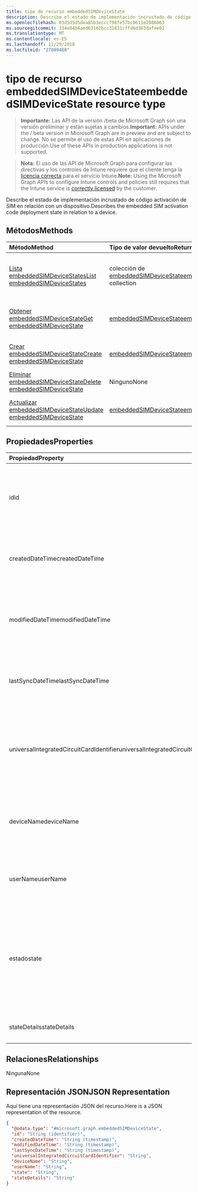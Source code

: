 ```yaml
---
title: tipo de recurso embeddedSIMDeviceState
description: Describe el estado de implementación incrustado de código activación de SIM en relación con un dispositivo.
ms.openlocfilehash: 03d5d5d5dea85b3ecccf98fe57bc0611e2986063
ms.sourcegitcommit: 334e84b4aed63162bcc31831cffd6d363dafee02
ms.translationtype: MT
ms.contentlocale: es-ES
ms.lasthandoff: 11/29/2018
ms.locfileid: "27089468"
---
```

# <a name="embeddedsimdevicestate-resource-type"></a><span data-ttu-id="ffde8-103">tipo de recurso embeddedSIMDeviceState</span><span class="sxs-lookup"><span data-stu-id="ffde8-103">embeddedSIMDeviceState resource type</span></span>

> <span data-ttu-id="ffde8-104">**Importante:** Las API de la versión /beta de Microsoft Graph son una versión preliminar y están sujetas a cambios.</span><span class="sxs-lookup"><span data-stu-id="ffde8-104">**Important:** APIs under the / beta version in Microsoft Graph are in preview and are subject to change.</span></span> <span data-ttu-id="ffde8-105">No se permite el uso de estas API en aplicaciones de producción.</span><span class="sxs-lookup"><span data-stu-id="ffde8-105">Use of these APIs in production applications is not supported.</span></span>

> <span data-ttu-id="ffde8-106">**Nota:** El uso de las API de Microsoft Graph para configurar las directivas y los controles de Intune requiere que el cliente tenga la [licencia correcta](https://go.microsoft.com/fwlink/?linkid=839381) para el servicio Intune.</span><span class="sxs-lookup"><span data-stu-id="ffde8-106">**Note:** Using the Microsoft Graph APIs to configure Intune controls and policies still requires that the Intune service is [correctly licensed](https://go.microsoft.com/fwlink/?linkid=839381) by the customer.</span></span>

<span data-ttu-id="ffde8-107">Describe el estado de implementación incrustado de código activación de SIM en relación con un dispositivo.</span><span class="sxs-lookup"><span data-stu-id="ffde8-107">Describes the embedded SIM activation code deployment state in relation to a device.</span></span>
## <a name="methods"></a><span data-ttu-id="ffde8-108">Métodos</span><span class="sxs-lookup"><span data-stu-id="ffde8-108">Methods</span></span>
|<span data-ttu-id="ffde8-109">Método</span><span class="sxs-lookup"><span data-stu-id="ffde8-109">Method</span></span>|<span data-ttu-id="ffde8-110">Tipo de valor devuelto</span><span class="sxs-lookup"><span data-stu-id="ffde8-110">Return Type</span></span>|<span data-ttu-id="ffde8-111">Descripción</span><span class="sxs-lookup"><span data-stu-id="ffde8-111">Description</span></span>|
|:---|:---|:---|
|[<span data-ttu-id="ffde8-112">Lista embeddedSIMDeviceStates</span><span class="sxs-lookup"><span data-stu-id="ffde8-112">List embeddedSIMDeviceStates</span></span>](../api/intune-esim-embeddedsimdevicestate-list.md)|<span data-ttu-id="ffde8-113">colección de [embeddedSIMDeviceState](../resources/intune-esim-embeddedsimdevicestate.md)</span><span class="sxs-lookup"><span data-stu-id="ffde8-113">[embeddedSIMDeviceState](../resources/intune-esim-embeddedsimdevicestate.md) collection</span></span>|<span data-ttu-id="ffde8-114">Propiedades de la lista y relaciones de los objetos [embeddedSIMDeviceState](../resources/intune-esim-embeddedsimdevicestate.md) .</span><span class="sxs-lookup"><span data-stu-id="ffde8-114">List properties and relationships of the [embeddedSIMDeviceState](../resources/intune-esim-embeddedsimdevicestate.md) objects.</span></span>|
|[<span data-ttu-id="ffde8-115">Obtener embeddedSIMDeviceState</span><span class="sxs-lookup"><span data-stu-id="ffde8-115">Get embeddedSIMDeviceState</span></span>](../api/intune-esim-embeddedsimdevicestate-get.md)|[<span data-ttu-id="ffde8-116">embeddedSIMDeviceState</span><span class="sxs-lookup"><span data-stu-id="ffde8-116">embeddedSIMDeviceState</span></span>](../resources/intune-esim-embeddedsimdevicestate.md)|<span data-ttu-id="ffde8-117">Leer las propiedades y las relaciones del objeto [embeddedSIMDeviceState](../resources/intune-esim-embeddedsimdevicestate.md) .</span><span class="sxs-lookup"><span data-stu-id="ffde8-117">Read properties and relationships of the [embeddedSIMDeviceState](../resources/intune-esim-embeddedsimdevicestate.md) object.</span></span>|
|[<span data-ttu-id="ffde8-118">Crear embeddedSIMDeviceState</span><span class="sxs-lookup"><span data-stu-id="ffde8-118">Create embeddedSIMDeviceState</span></span>](../api/intune-esim-embeddedsimdevicestate-create.md)|[<span data-ttu-id="ffde8-119">embeddedSIMDeviceState</span><span class="sxs-lookup"><span data-stu-id="ffde8-119">embeddedSIMDeviceState</span></span>](../resources/intune-esim-embeddedsimdevicestate.md)|<span data-ttu-id="ffde8-120">Crear un nuevo objeto [embeddedSIMDeviceState](../resources/intune-esim-embeddedsimdevicestate.md) .</span><span class="sxs-lookup"><span data-stu-id="ffde8-120">Create a new [embeddedSIMDeviceState](../resources/intune-esim-embeddedsimdevicestate.md) object.</span></span>|
|[<span data-ttu-id="ffde8-121">Eliminar embeddedSIMDeviceState</span><span class="sxs-lookup"><span data-stu-id="ffde8-121">Delete embeddedSIMDeviceState</span></span>](../api/intune-esim-embeddedsimdevicestate-delete.md)|<span data-ttu-id="ffde8-122">Ninguno</span><span class="sxs-lookup"><span data-stu-id="ffde8-122">None</span></span>|<span data-ttu-id="ffde8-123">Elimina un [embeddedSIMDeviceState](../resources/intune-esim-embeddedsimdevicestate.md).</span><span class="sxs-lookup"><span data-stu-id="ffde8-123">Deletes a [embeddedSIMDeviceState](../resources/intune-esim-embeddedsimdevicestate.md).</span></span>|
|[<span data-ttu-id="ffde8-124">Actualizar embeddedSIMDeviceState</span><span class="sxs-lookup"><span data-stu-id="ffde8-124">Update embeddedSIMDeviceState</span></span>](../api/intune-esim-embeddedsimdevicestate-update.md)|[<span data-ttu-id="ffde8-125">embeddedSIMDeviceState</span><span class="sxs-lookup"><span data-stu-id="ffde8-125">embeddedSIMDeviceState</span></span>](../resources/intune-esim-embeddedsimdevicestate.md)|<span data-ttu-id="ffde8-126">Actualizar las propiedades de un objeto [embeddedSIMDeviceState](../resources/intune-esim-embeddedsimdevicestate.md) .</span><span class="sxs-lookup"><span data-stu-id="ffde8-126">Update the properties of a [embeddedSIMDeviceState](../resources/intune-esim-embeddedsimdevicestate.md) object.</span></span>|

## <a name="properties"></a><span data-ttu-id="ffde8-127">Propiedades</span><span class="sxs-lookup"><span data-stu-id="ffde8-127">Properties</span></span>
|<span data-ttu-id="ffde8-128">Propiedad</span><span class="sxs-lookup"><span data-stu-id="ffde8-128">Property</span></span>|<span data-ttu-id="ffde8-129">Tipo</span><span class="sxs-lookup"><span data-stu-id="ffde8-129">Type</span></span>|<span data-ttu-id="ffde8-130">Descripción</span><span class="sxs-lookup"><span data-stu-id="ffde8-130">Description</span></span>|
|:---|:---|:---|
|<span data-ttu-id="ffde8-131">id</span><span class="sxs-lookup"><span data-stu-id="ffde8-131">id</span></span>|<span data-ttu-id="ffde8-132">String</span><span class="sxs-lookup"><span data-stu-id="ffde8-132">String</span></span>|<span data-ttu-id="ffde8-133">Identificador único para el estado del dispositivo SIM incrustado.</span><span class="sxs-lookup"><span data-stu-id="ffde8-133">Unique identifier for the embedded SIM device status.</span></span> <span data-ttu-id="ffde8-134">Valor asignado al crear generada por el sistema.</span><span class="sxs-lookup"><span data-stu-id="ffde8-134">System generated value assigned when created.</span></span>|
|<span data-ttu-id="ffde8-135">createdDateTime</span><span class="sxs-lookup"><span data-stu-id="ffde8-135">createdDateTime</span></span>|<span data-ttu-id="ffde8-136">DateTimeOffset</span><span class="sxs-lookup"><span data-stu-id="ffde8-136">DateTimeOffset</span></span>|<span data-ttu-id="ffde8-137">La hora en que se creó el estado del dispositivo SIM incrustado.</span><span class="sxs-lookup"><span data-stu-id="ffde8-137">The time the embedded SIM device status was created.</span></span> <span data-ttu-id="ffde8-138">Servicio generado al lado.</span><span class="sxs-lookup"><span data-stu-id="ffde8-138">Generated service side.</span></span>|
|<span data-ttu-id="ffde8-139">modifiedDateTime</span><span class="sxs-lookup"><span data-stu-id="ffde8-139">modifiedDateTime</span></span>|<span data-ttu-id="ffde8-140">DateTimeOffset</span><span class="sxs-lookup"><span data-stu-id="ffde8-140">DateTimeOffset</span></span>|<span data-ttu-id="ffde8-141">La hora en que se modificó por última vez el estado del dispositivo SIM incrustado.</span><span class="sxs-lookup"><span data-stu-id="ffde8-141">The time the embedded SIM device status was last modified.</span></span> <span data-ttu-id="ffde8-142">Se actualizó el lado de servicio.</span><span class="sxs-lookup"><span data-stu-id="ffde8-142">Updated service side.</span></span>|
|<span data-ttu-id="ffde8-143">lastSyncDateTime</span><span class="sxs-lookup"><span data-stu-id="ffde8-143">lastSyncDateTime</span></span>|<span data-ttu-id="ffde8-144">DateTimeOffset</span><span class="sxs-lookup"><span data-stu-id="ffde8-144">DateTimeOffset</span></span>|<span data-ttu-id="ffde8-145">El tiempo que el dispositivo SIM incrustado protegida por última vez.</span><span class="sxs-lookup"><span data-stu-id="ffde8-145">The time the embedded SIM device last checked in.</span></span> <span data-ttu-id="ffde8-146">Se actualizó el lado de servicio.</span><span class="sxs-lookup"><span data-stu-id="ffde8-146">Updated service side.</span></span>|
|<span data-ttu-id="ffde8-147">universalIntegratedCircuitCardIdentifier</span><span class="sxs-lookup"><span data-stu-id="ffde8-147">universalIntegratedCircuitCardIdentifier</span></span>|<span data-ttu-id="ffde8-148">String</span><span class="sxs-lookup"><span data-stu-id="ffde8-148">String</span></span>|<span data-ttu-id="ffde8-149">La Universal circuito integrado tarjeta de identificador (UICCID) que identifica el hardware en el que es un perfil que se va a implementar.</span><span class="sxs-lookup"><span data-stu-id="ffde8-149">The Universal Integrated Circuit Card Identifier (UICCID) identifying the hardware onto which a profile is to be deployed.</span></span>|
|<span data-ttu-id="ffde8-150">deviceName</span><span class="sxs-lookup"><span data-stu-id="ffde8-150">deviceName</span></span>|<span data-ttu-id="ffde8-151">String</span><span class="sxs-lookup"><span data-stu-id="ffde8-151">String</span></span>|<span data-ttu-id="ffde8-152">Nombre de dispositivo al que estaba la suscripción a aprovisiona a JOE de escritorio, por ejemplo</span><span class="sxs-lookup"><span data-stu-id="ffde8-152">Device name to which the subscription was provisioned e.g. DESKTOP-JOE</span></span>|
|<span data-ttu-id="ffde8-153">userName</span><span class="sxs-lookup"><span data-stu-id="ffde8-153">userName</span></span>|<span data-ttu-id="ffde8-154">String</span><span class="sxs-lookup"><span data-stu-id="ffde8-154">String</span></span>|<span data-ttu-id="ffde8-155">Nombre de usuario que se aprovisionó la suscripción como, por ejemplo, joe@contoso.com</span><span class="sxs-lookup"><span data-stu-id="ffde8-155">Username which the subscription was provisioned to e.g. joe@contoso.com</span></span>|
|<span data-ttu-id="ffde8-156">estado</span><span class="sxs-lookup"><span data-stu-id="ffde8-156">state</span></span>|[<span data-ttu-id="ffde8-157">embeddedSIMDeviceStateValue</span><span class="sxs-lookup"><span data-stu-id="ffde8-157">embeddedSIMDeviceStateValue</span></span>](../resources/intune-esim-embeddedsimdevicestatevalue.md)|<span data-ttu-id="ffde8-158">El estado de la operación de perfil aplicada al dispositivo.</span><span class="sxs-lookup"><span data-stu-id="ffde8-158">The state of the profile operation applied to the device.</span></span> <span data-ttu-id="ffde8-159">Los valores posibles son: `notEvaluated`, `failed`, `installing`, `installed`, `deleting`, `error`, `deleted` y `removedByUser`.</span><span class="sxs-lookup"><span data-stu-id="ffde8-159">Possible values are: `notEvaluated`, `failed`, `installing`, `installed`, `deleting`, `error`, `deleted`, `removedByUser`.</span></span>|
|<span data-ttu-id="ffde8-160">stateDetails</span><span class="sxs-lookup"><span data-stu-id="ffde8-160">stateDetails</span></span>|<span data-ttu-id="ffde8-161">String</span><span class="sxs-lookup"><span data-stu-id="ffde8-161">String</span></span>|<span data-ttu-id="ffde8-162">Descripción del estado de aprovisionamiento de la cadena.</span><span class="sxs-lookup"><span data-stu-id="ffde8-162">String description of the provisioning state.</span></span>|

## <a name="relationships"></a><span data-ttu-id="ffde8-163">Relaciones</span><span class="sxs-lookup"><span data-stu-id="ffde8-163">Relationships</span></span>
<span data-ttu-id="ffde8-164">Ninguna</span><span class="sxs-lookup"><span data-stu-id="ffde8-164">None</span></span>
## <a name="json-representation"></a><span data-ttu-id="ffde8-165">Representación JSON</span><span class="sxs-lookup"><span data-stu-id="ffde8-165">JSON Representation</span></span>
<span data-ttu-id="ffde8-166">Aquí tiene una representación JSON del recurso.</span><span class="sxs-lookup"><span data-stu-id="ffde8-166">Here is a JSON representation of the resource.</span></span>
<!-- {
  "blockType": "resource",
  "keyProperty": "id",
  "@odata.type": "microsoft.graph.embeddedSIMDeviceState"
}
-->
``` json
{
  "@odata.type": "#microsoft.graph.embeddedSIMDeviceState",
  "id": "String (identifier)",
  "createdDateTime": "String (timestamp)",
  "modifiedDateTime": "String (timestamp)",
  "lastSyncDateTime": "String (timestamp)",
  "universalIntegratedCircuitCardIdentifier": "String",
  "deviceName": "String",
  "userName": "String",
  "state": "String",
  "stateDetails": "String"
}
```





